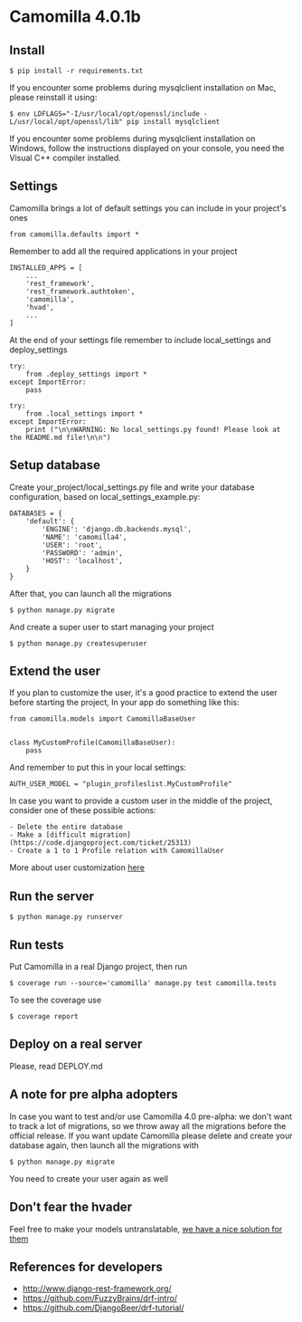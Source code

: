 # Camomilla 4.0.1b

## Install

	$ pip install -r requirements.txt

If you encounter some problems during mysqlclient installation on Mac, please reinstall it using:

    $ env LDFLAGS="-I/usr/local/opt/openssl/include -L/usr/local/opt/openssl/lib" pip install mysqlclient

If you encounter some problems during mysqlclient installation on Windows, follow the instructions displayed on your console, you need the Visual C++ compiler installed.

## Settings

Camomilla brings a lot of default settings you can include in your project's ones

    from camomilla.defaults import *

Remember to add all the required applications in your project

    INSTALLED_APPS = [
        ...
        'rest_framework',
        'rest_framework.authtoken',
        'camomilla',
        'hvad',
        ...
    ]

At the end of your settings file remember to include local_settings and deploy_settings


    try:
        from .deploy_settings import *
    except ImportError:
        pass

    try:
        from .local_settings import *
    except ImportError:
        print ("\n\nWARNING: No local_settings.py found! Please look at the README.md file!\n\n")


## Setup database

Create your_project/local_settings.py file and write your database configuration, based on local_settings_example.py:

    DATABASES = {
        'default': {
            'ENGINE': 'django.db.backends.mysql',
            'NAME': 'camomilla4',
            'USER': 'root',
            'PASSWORD': 'admin',
            'HOST': 'localhost',
        }
    }

After that, you can launch all the migrations

    $ python manage.py migrate

And create a super user to start managing your project

    $ python manage.py createsuperuser


## Extend the user

If you plan to customize the user, it's a good practice to extend the user before starting the project, In your app do something like this:

    from camomilla.models import CamomillaBaseUser


    class MyCustomProfile(CamomillaBaseUser):
        pass


And remember to put this in your local settings:

    AUTH_USER_MODEL = "plugin_profileslist.MyCustomProfile"

In case you want to provide a custom user in the middle of the project, consider one of these possible actions:

    - Delete the entire database
    - Make a [difficult migration](https://code.djangoproject.com/ticket/25313)
    - Create a 1 to 1 Profile relation with CamomillaUser

More about user customization [here](https://docs.djangoproject.com/en/1.10/topics/auth/customizing/#substituting-a-custom-user-model)

## Run the server

    $ python manage.py runserver

## Run tests

Put Camomilla in a real Django project, then run

    $ coverage run --source='camomilla' manage.py test camomilla.tests

To see the coverage use

    $ coverage report

## Deploy on a real server

Please, read DEPLOY.md

## A note for pre alpha adopters

In case you want to test and/or use Camomilla 4.0 pre-alpha: we don't want to track a lot of migrations, so we throw away all the migrations before the official release. If you want update Camomilla please delete and create your database again, then launch all the migrations with

    $ python manage.py migrate

You need to create your user again as well

## Don't fear the hvader

Feel free to make your models untranslatable, [we have a nice solution for them](https://github.com/KristianOellegaard/django-hvad/issues/277)

## References for developers

- http://www.django-rest-framework.org/
- https://github.com/FuzzyBrains/drf-intro/
- https://github.com/DjangoBeer/drf-tutorial/
